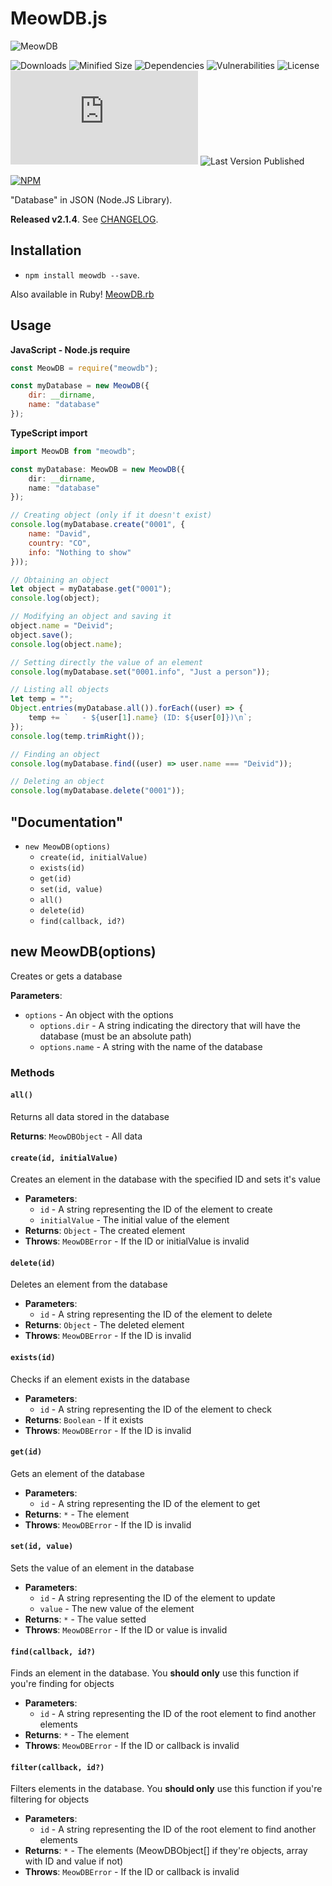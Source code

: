 # MeowDB.js
![MeowDB](https://i.imgur.com/cC7AZ18.png)

![Downloads](https://img.shields.io/npm/dt/meowdb)  ![Minified Size](https://img.shields.io/bundlephobia/min/meowdb) ![Dependencies](https://img.shields.io/librariesio/release/npm/meowdb) ![Vulnerabilities](https://img.shields.io/snyk/vulnerabilities/npm/meowdb) ![License](https://img.shields.io/npm/l/meowdb) ![Last Commit](https://img.shields.io/github/last-commit/Drylotrans/MeowDB.js) ![Last Version Published](https://img.shields.io/npm/v/meowdb)

[![NPM](https://nodei.co/npm/meowdb.png?downloads=true&downloadRank=true&stars=true)](https://nodei.co/npm/meowdb/)

"Database" in JSON (Node.JS Library).

**Released v2.1.4**. See [CHANGELOG](https://github.com/Drylotrans/MeowDB.js/blob/master/CHANGELOG.md).


## Installation
- `npm install meowdb --save`.

Also available in Ruby! [MeowDB.rb](https://rubygems.org/gems/meowdb)


## Usage
**JavaScript - Node.js require**
```js
const MeowDB = require("meowdb");

const myDatabase = new MeowDB({
    dir: __dirname,
    name: "database"
});
```

**TypeScript import**
```ts
import MeowDB from "meowdb";

const myDatabase: MeowDB = new MeowDB({
    dir: __dirname,
    name: "database"
});
```

```js
// Creating object (only if it doesn't exist)
console.log(myDatabase.create("0001", {
    name: "David",
    country: "CO",
    info: "Nothing to show"
}));

// Obtaining an object
let object = myDatabase.get("0001");
console.log(object);

// Modifying an object and saving it
object.name = "Deivid";
object.save();
console.log(object.name);

// Setting directly the value of an element
console.log(myDatabase.set("0001.info", "Just a person"));

// Listing all objects
let temp = "";
Object.entries(myDatabase.all()).forEach((user) => {
    temp += `   - ${user[1].name} (ID: ${user[0]})\n`;
});
console.log(temp.trimRight());

// Finding an object
console.log(myDatabase.find((user) => user.name === "Deivid"));

// Deleting an object
console.log(myDatabase.delete("0001"));
```

## "Documentation"
- `new MeowDB(options)`
    * `create(id, initialValue)`
    * `exists(id)`
    * `get(id)`
    * `set(id, value)`
    * `all()`
    * `delete(id)`
    * `find(callback, id?)`


## new MeowDB(options)
Creates or gets a database

**Parameters**:
* `options` - An object with the options
    * `options.dir` - A string indicating the directory that will have the database (must be an absolute path)
    * `options.name` - A string with the name of the database

### Methods
#### `all()`
Returns all data stored in the database

**Returns**: `MeowDBObject` - All data


#### `create(id, initialValue)`
Creates an element in the database with the specified ID and sets it's value
- **Parameters**:
    - `id` - A string representing the ID of the element to create
    - `initialValue` - The initial value of the element
- **Returns**: `Object` - The created element
- **Throws**: `MeowDBError` - If the ID or initialValue is invalid


#### `delete(id)`
Deletes an element from the database
- **Parameters**:
    - `id` - A string representing the ID of the element to delete
- **Returns**: `Object` - The deleted element
- **Throws**: `MeowDBError` - If the ID is invalid


#### `exists(id)`
Checks if an element exists in the database
- **Parameters**:
    - `id` - A string representing the ID of the element to check
- **Returns**: `Boolean` - If it exists
- **Throws**: `MeowDBError` - If the ID is invalid


#### `get(id)`
Gets an element of the database
- **Parameters**:
    - `id` - A string representing the ID of the element to get
- **Returns**: `*` - The element
- **Throws**: `MeowDBError` - If the ID is invalid


#### `set(id, value)`
Sets the value of an element in the database
- **Parameters**:
    - `id` - A string representing the ID of the element to update
    - `value` - The new value of the element
- **Returns**: `*` - The value setted
- **Throws**: `MeowDBError` - If the ID or value is invalid


#### `find(callback, id?)`
Finds an element in the database.
You __should only__ use this function if you're finding for objects
- **Parameters**:
    - `id` - A string representing the ID of the root element to find another elements
- **Returns**: `*` - The element
- **Throws**: `MeowDBError` - If the ID or callback is invalid


#### `filter(callback, id?)`
Filters elements in the database.
You __should only__ use this function if you're filtering for objects
- **Parameters**:
    - `id` - A string representing the ID of the root element to find another elements
- **Returns**: `*` - The elements (MeowDBObject[] if they're objects, array with ID and value if not)
- **Throws**: `MeowDBError` - If the ID or callback is invalid